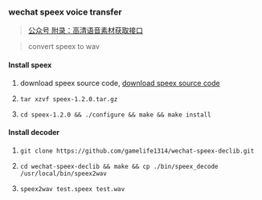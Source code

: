 ### wechat speex voice transfer

> [公众号 附录：高清语音素材获取接口](https://developers.weixin.qq.com/doc/offiaccount/Asset_Management/Get_temporary_materials.html)

> convert speex to wav


#### Install speex

1. download speex source code, [download speex source code](http://speex.org/downloads/)

2. `tar xzvf speex-1.2.0.tar.gz`

3. `cd speex-1.2.0 && ./configure && make && make install`


#### Install decoder

1. `git clone https://github.com/gamelife1314/wechat-speex-declib.git`

2. `cd wechat-speex-declib && make && cp ./bin/speex_decode /usr/local/bin/speex2wav`

3. `speex2wav test.speex test.wav`
